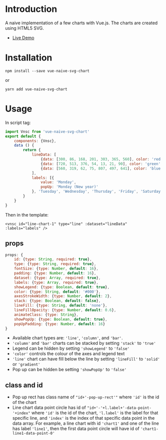 # Introduction
A naive implementation of a few charts with Vue.js. The charts are created using HTML5 SVG.
- [Live Demo](https://horacekeung.github.io/sandbox/vnsc/)

# Installation
```
npm install --save vue-naive-svg-chart
```
or
```
yarn add vue-naive-svg-chart
```
# Usage
In script tag:
```js
import Vnsc from 'vue-naive-svg-chart'
export default {
	components: {Vnsc},
	data () {
		return {
			lineData: [
				{data: [300, 86, 168, 201, 303, 365, 560], color: 'red', label: 'data1'},
				{data: [720, 513, 376, 54, 13, 21, 90], color: 'green', label: 'data2'},
				{data: [560, 319, 62, 75, 807, 497, 641], color: 'blue', label: 'data3'}
			],
			labels: [{
				value: 'Monday',
				popUp: 'Monday (New year)'
			}, 'Tuesday', 'Wednesday', 'Thursday', 'Friday', 'Saturday', 'Sunday']
		}
	}
}
```
Then in the template:
```
<vnsc id="line-chart-1" type="line" :dataset="lineData" :labels="labels" />
```

## props
```js
props: {
	id: {type: String, required: true},
	type: {type: String, required: true},
	fontSize: {type: Number, default: 16},
	padding: {type: Number, default: 16},
	dataset: {type: Array, required: true},
	labels: {type: Array, required: true},
	showLegend: {type: Boolean, default: true},
	color: {type: String, default: '#000'},
	axesStrokeWidth: {type: Number, default: 2},
	stack: {type: Boolean, default: false},
	lineFill: {type: String, default: 'none'},
	lineFillOpacity: {type: Number, default: 0.6},
	animateClass: {type: String},
	showPopUp: {type: Boolean, default: true},
	popUpPadding: {type: Number, default: 16}
}
```
- Available chart types are: `'line'`, `'column'`, and `'bar'`.
- `'column'` and `'bar'` charts can be stacked by setting `'stack'` to `'true'`
- Legend can be hidden by setting `'showLegend'` to `'false'`
- `'color'` controls the colour of the axes and legend text
- `'line'` chart can have fill below the line by setting `'lineFill'` to `'solid'` or `'gradient'`
- Pop up can be hidden be setting `'showPopUp'` to `'false'`

## class and id
- Pop up rect has class name of `"id+'-pop-up-rect'"` where `'id'` is the id of the chart
- Line chart data point circle has id of `"id+'-'+l.label+'-data-point-'+index"` where `'id'` is the id of the chart, `'l.label'` is the label for that specific line, and `'index'` is the index of that specific data point in the data array. For example, a line chart with id `'chart1'` and one of the line has label `'line1'`, then the first data point circle will have id of `'chart1-line1-data-point-0'`
